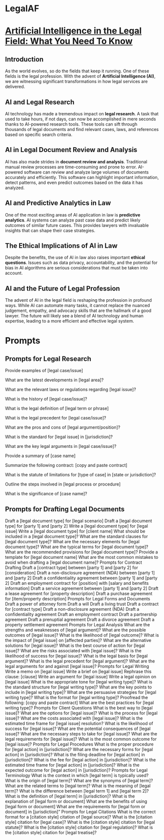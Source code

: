 # LegalAF
# [**Artificial Intelligence in the Legal Field: What You Need To Know**](https://contgpt.com)

## **Introduction**

As the world evolves, so do the fields that keep it running. One of these fields is the legal profession. With the advent of **Artificial Intelligence (AI)**, we are witnessing significant transformations in how legal services are delivered. 

## **AI and Legal Research**

AI technology has made a tremendous impact on **legal research**. A task that used to take hours, if not days, can now be accomplished in mere seconds thanks to AI-powered research tools. These tools can sift through thousands of legal documents and find relevant cases, laws, and references based on specific search criteria. 

## **AI in Legal Document Review and Analysis**

AI has also made strides in **document review and analysis**. Traditional manual review processes are time-consuming and prone to error. AI-powered software can review and analyze large volumes of documents accurately and efficiently. This software can highlight important information, detect patterns, and even predict outcomes based on the data it has analyzed. 

## **AI and Predictive Analytics in Law**

One of the most exciting areas of AI application in law is **predictive analytics**. AI systems can analyze past case data and predict likely outcomes of similar future cases. This provides lawyers with invaluable insights that can shape their case strategies. 

## **The Ethical Implications of AI in Law**

Despite the benefits, the use of AI in law also raises important **ethical questions**. Issues such as data privacy, accountability, and the potential for bias in AI algorithms are serious considerations that must be taken into account. 

## **AI and the Future of Legal Profession**

The advent of AI in the legal field is reshaping the profession in profound ways. While AI can automate many tasks, it cannot replace the nuanced judgement, empathy, and advocacy skills that are the hallmark of a good lawyer. The future will likely see a blend of AI technology and human expertise, leading to a more efficient and effective legal system.


# Prompts 

## Prompts for Legal Research

Provide examples of [legal case/issue]

What are the latest developments in [legal area]?

What are the relevant laws or regulations regarding [legal issue]?

What is the history of [legal case/issue]?

What is the legal definition of [legal term or phrase]

What is the legal precedent for [legal case/issue]?

What are the pros and cons of [legal argument/position]?

What is the standard for [legal issue] in [jurisdiction]?

What are the key legal arguments in [legal case/issue]?

Provide a summary of [case name]

Summarize the following contract: [copy and paste contract]

What is the statute of limitations for [type of case] in [state or jurisdiction]?

Outline the steps involved in [legal process or procedure]

What is the significance of [case name]?

## Prompts for Drafting Legal Documents

Draft a [legal document type] for [legal scenario]
Draft a [legal document type] for [party 1] and [party 2]
Write a [legal document type] for [legal issue]
Write a [legal document type] for [client name]
What should be included in a [legal document type]?
What are the standard clauses for [legal document type]?
What are the necessary elements for [legal document type]?
What are the typical terms for [legal document type]?
What are the recommended provisions for [legal document type]?
Provide a template for [legal document name]
What are the most common mistakes to avoid when drafting a [legal document name]?
Prompts for Contract Drafting
Draft a [contract type] between [party 1] and [party 2] for [consideration]
Draft a non-disclosure agreement (NDA) between [party 1] and [party 2]
Draft a confidentiality agreement between [party 1] and [party 2]
Draft an employment contract for [position] with [salary and benefits information]
Draft a service agreement between [party 1] and [party 2]
Draft a lease agreement for [property description]
Draft a purchase agreement for [item/property description]
Prompts for Legal Forms and Documents
Draft a power of attorney form
Draft a will
Draft a living trust
Draft a contract for [contract type]
Draft a non-disclosure agreement (NDA)
Draft a confidentiality agreement
Draft an employment contract
Draft a partnership agreement
Draft a prenuptial agreement
Draft a divorce agreement
Draft a property settlement agreement
Prompts for Legal Analysis
What are the strengths and weaknesses of [legal argument]?
What are the possible outcomes of [legal issue]?
What is the likelihood of [legal outcome]?
What is the impact of [legal issue] on [affected parties]?
What are the alternative solutions for [legal issue]?
What is the best course of action for [legal issue]?
What are the risks associated with [legal issue]?
What is the likelihood of success for [legal issue]?
What is the legal basis for [legal argument]?
What is the legal precedent for [legal argument]?
What are the legal arguments for and against [legal issue]?
Prompts for Legal Writing
Write a memo on [legal issue]
Write a brief on [legal issue]
Rephrase this clause: [clause]
Write an argument for [legal issue]
Write a legal opinion on [legal issue]
What is the appropriate tone for [legal writing type]?
What is the standard structure for [legal writing type]?
What are the key points to include in [legal writing type]?
What are the persuasive strategies for [legal writing type]?
What is the format for [legal writing type]?
Proofread the following: [copy and paste contract]
What are the best practices for [legal writing type]?
Prompts for Client Questions
What is the best way to [legal issue]?
What are the options for [legal issue]?
What is the process for [legal issue]?
What are the costs associated with [legal issue]?
What is the estimated time frame for [legal issue] resolution?
What is the likelihood of success for [legal issue]?
What are the potential consequences of [legal issue]?
What are the necessary steps to take for [legal issue]?
What are the legal requirements for [legal issue]?
What is the most common outcome for [legal issue]?
Prompts for Legal Procedures
What is the proper procedure for [legal action] in [jurisdiction]?
What are the necessary forms for [legal action] in [jurisdiction]?
What is the filing deadline for [legal action] in [jurisdiction]?
What is the fee for [legal action] in [jurisdiction]?
What is the estimated time frame for [legal action] in [jurisdiction]?
What is the expected outcome for [legal action] in [jurisdiction]?
Prompts for Legal Terminology
What is the context in which [legal term] is typically used?
What is the origin of [legal term]?
What are the synonyms of [legal term]?
What are the related terms to [legal term]?
What is the meaning of [legal term]?
What is the difference between [legal term 1] and [legal term 2]?
What is the definition of [legal term] in [jurisdiction]?
What is the explanation of [legal form or document]
What are the benefits of using [legal form or document]
What are the requirements for [legal form or document] in [jurisdiction]”
Prompts for Legal Citations
What is the correct format for a [citation style] citation of [legal source]?
What is the [citation style] citation for [legal case]?
What is the [citation style] citation for [legal statute]?
What is the [citation style] citation for [legal regulation]?
What is the [citation style] citation for [legal treatise]?
 


